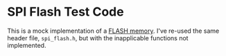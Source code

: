 # SPI Flash Test Code

This is a mock implementation of a [FLASH memory](https://www.digikey.com/en/products/detail/winbond-electronics/W25Q80DVSNIG-TR/5154948).
I've re-used the same header file, `spi_flash.h`, but with the inapplicable
functions not implemented.
